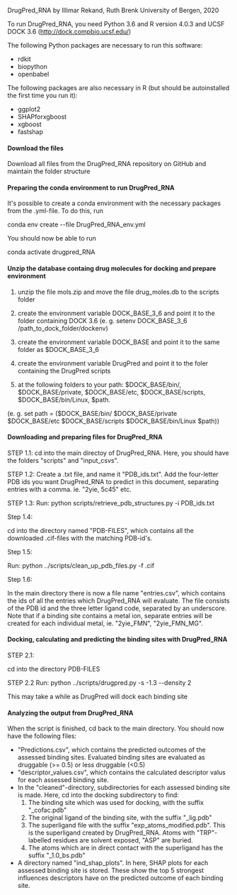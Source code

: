 DrugPred_RNA
by Illimar Rekand, Ruth Brenk
University of Bergen, 2020


To run DrugPred_RNA, you need Python 3.6 and R version 4.0.3 and UCSF DOCK 3.6 (http://dock.compbio.ucsf.edu/)

The following Python packages are necessary to run this software:

- rdkit
- biopython
- openbabel

The following packages are also necessary in R (but should be autoinstalled the first time you run it):

- ggplot2
- SHAPforxgboost
- xgboost
- fastshap


#### Download the files ########################################################

Download all files from the DrugPred_RNA repository on GitHub and maintain the folder structure

#### Preparing the conda environment to run DrugPred_RNA ########################################################

It's possible to create a conda environment with the necessary packages from the .yml-file. To do this, run

conda env create --file DrugPred_RNA_env.yml

You should now be able to run

conda activate drugpred_RNA

#### Unzip the database containg drug molecules for docking  and prepare environment  ########################################################

1) unzip the file mols.zip and move the file drug_moles.db to the scripts folder

2) create the environment variable DOCK_BASE_3_6 and point it to the folder containing DOCK 3.6 (e. g. setenv DOCK_BASE_3_6 /path_to_dock_folder/dockenv)

3) create the environment variable DOCK_BASE and point it to the same folder as $DOCK_BASE_3_6

4)  create the environment variable DrugPred and point it to the foler containing the DrugPred scripts

5) at the following folders to your path: $DOCK_BASE/bin/, $DOCK_BASE/private, $DOCK_BASE/etc, $DOCK_BASE/scripts, $DOCK_BASE/bin/Linux, $path.

(e. g. set path = ($DOCK_BASE/bin/ $DOCK_BASE/private $DOCK_BASE/etc $DOCK_BASE/scripts $DOCK_BASE/bin/Linux $path))


#### Downloading and preparing files for DrugPred_RNA ###########################################################

STEP 1.1:
cd into the main directoy of DrugPred_RNA. Here, you should have the folders "scripts" and "input_csvs".

STEP 1.2:
Create a .txt file, and name it "PDB_ids.txt". Add the four-letter
PDB ids you want DrugPred_RNA to predict in this document, separating entries with a comma. ie.
"2yie, 5c45" etc.

STEP 1.3:
Run:
python scripts/retrieve_pdb_structures.py -i PDB_ids.txt

Step 1.4:

cd into the directory named "PDB-FILES", which contains all the downloaded .cif-files with the matching PDB-id's.

Step 1.5:

Run:
python ../scripts/clean_up_pdb_files.py -f .cif

Step 1.6:

In the main directory there is now a file name "entries.csv", which contains the ids of all the entries which DrugPred_RNA will evaluate. The file consists of the PDB id and the three letter ligand code, separated by an underscore.
Note that if a binding site contains a metal ion, separate entries will be created for each individual metal, ie. "2yie_FMN", "2yie_FMN_MG". 

#### Docking, calculating and predicting the binding sites with DrugPred_RNA  ###################################

STEP 2.1:

cd into the directory PDB-FILES

STEP 2.2
Run:
python ../scripts/drugpred.py -s -1.3 --density 2

This may take a while as DrugPred will dock each binding site

#### Analyzing the output from DrugPred_RNA   ###################################################################

When the script is finished, cd back to the main directory. You should now have the following files:
 - "Predictions.csv", which contains the predicted outcomes of the assessed binding sites. Evaluated binding sites are evaluated as druggable (>= 0.5) or less druggable (<0.5)
 - "descriptor_values.csv", which contains the calculated descriptor valus for each assessed binding site.
 - In the "cleaned"-directory, subdirectories for each assessed binding site is made. Here, cd into the docking subdirectory to find:
	1. The binding site which was used for docking, with the suffix "_cofac.pdb"
	2. The original ligand of the binding site, with the suffix "_lig.pdb"
	3. The superligand file with the suffix "exp_atoms_modified.pdb".
	   This is the superligand created by DrugPred_RNA. 
   	   Atoms with "TRP"-labelled residues are solvent exposed, "ASP" are buried.
	4. The atoms which are in direct contact with the superligand has the suffix "_1.0_bs.pdb"
 - A directory named "ind_shap_plots". In here, SHAP plots for each assessed binding site is stored. These show the top 5 strongest influences descriptors have on the predicted outcome of each binding site.
